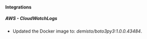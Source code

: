 #### Integrations
##### AWS - CloudWatchLogs
- Updated the Docker image to: *demisto/boto3py3:1.0.0.43484*.
